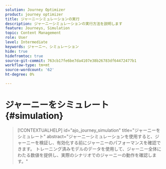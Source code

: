 ```yaml
---
solution: Journey Optimizer
product: journey optimizer
title: ジャーニーシミュレーションの実行
description: ジャーニーシミュレーションの実行方法を説明します
feature: Journeys, Simulation
topic: Content Management
role: User
level: Intermediate
keywords: ジャーニー、シミュレーション
hide: true
hidefromtoc: true
source-git-commit: 763cb17fe6be7da4107e38b26783df64472477b1
workflow-type: tm+mt
source-wordcount: '62'
ht-degree: 0%

---
```


# ジャーニーをシミュレート{#simulation}

>[!CONTEXTUALHELP]
>id="ajo_journey_simulation"
>title="ジャーニーをシミュレート"
>abstract="ジャーニーシミュレーションを使用すると、ジャーニーを検証し、有効化する前にジャーニーのパフォーマンスを確認できます。 トレーニング済みモデルのデータを使用して、ジャーニー全体にわたる数値を提供し、実際のシナリオでのジャーニーの動作を確認します。"

